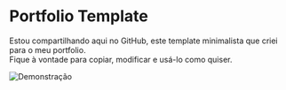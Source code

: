 # Portfolio Template

Estou compartilhando aqui no GitHub, este template minimalista que criei para o meu portfolio.  
Fique à vontade para copiar, modificar e usá-lo como quiser.

![Demonstração](https://raw.githubusercontent.com/felipecbarelli/portfolio-template/master/portfolio/demo.png)
